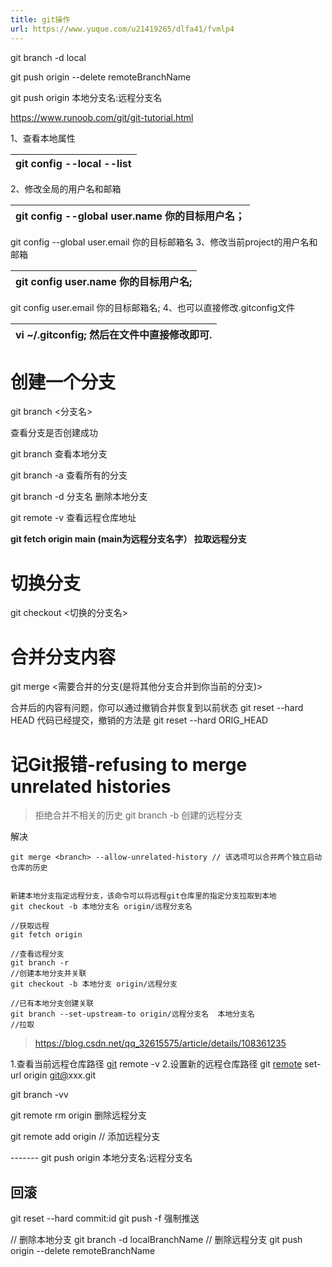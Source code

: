 ```yaml
---
title: git操作
url: https://www.yuque.com/u21419265/dlfa41/fvmlp4
---
```


git branch -d local

git push origin --delete remoteBranchName

git push origin 本地分支名:远程分支名

<https://www.runoob.com/git/git-tutorial.html>

1、查看本地属性

| git config --local --list |
| --- |

2、修改全局的用户名和邮箱

| git config  --global user.name 你的目标用户名； |
| --- |

git config  --global user.email 你的目标邮箱名
3、修改当前project的用户名和邮箱

| git config user.name 你的目标用户名; |
| --- |

git config user.email 你的目标邮箱名;
4、也可以直接修改.gitconfig文件

| vi ~/.gitconfig;   然后在文件中直接修改即可. |
| --- |



# 创建一个分支

git branch <分支名>

查看分支是否创建成功

git branch  查看本地分支

git branch -a 查看所有的分支

git branch -d 分支名 删除本地分支

git remote -v 查看远程仓库地址

**git fetch origin main (main为远程分支名字） 拉取远程分支**

# 切换分支

git checkout <切换的分支名>



# 合并分支内容

git merge <需要合并的分支(是将其他分支合并到你当前的分支)>

合并后的内容有问题，你可以通过撤销合并恢复到以前状态
git reset --hard HEAD
代码已经提交，撤销的方法是
git reset --hard ORIG\_HEAD



# 记Git报错-refusing to merge unrelated histories

> 拒绝合并不相关的历史
> git branch -b 创建的远程分支

解决

```shell
git merge <branch> --allow-unrelated-history // 该选项可以合并两个独立启动仓库的历史
```

```git

新建本地分支指定远程分支，该命令可以将远程git仓库里的指定分支拉取到本地
git checkout -b 本地分支名 origin/远程分支名

//获取远程
git fetch origin

//查看远程分支
git branch -r
//创建本地分支并关联
git checkout -b 本地分支 origin/远程分支

//已有本地分支创建关联
git branch --set-upstream-to origin/远程分支名  本地分支名
//拉取
```

> <https://blog.csdn.net/qq_32615575/article/details/108361235>

1.查看当前远程仓库路径
[git](https://so.csdn.net/so/search?q=git\&spm=1001.2101.3001.7020) remote -v
2.设置新的远程仓库路径
git [remote](https://so.csdn.net/so/search?q=remote\&spm=1001.2101.3001.7020) set-url origin [git@](mailto:git@git.taient.com:web/tie-frontend.git)xxx.git

git branch -vv

git remote rm origin 删除远程分支

git remote add origin // 添加远程分支

\-------
git push origin 本地分支名:远程分支名



## 回滚

git reset --hard commit:id
git push -f 强制推送

// 删除本地分支 git branch -d localBranchName // 删除远程分支 git push origin --delete remoteBranchName
